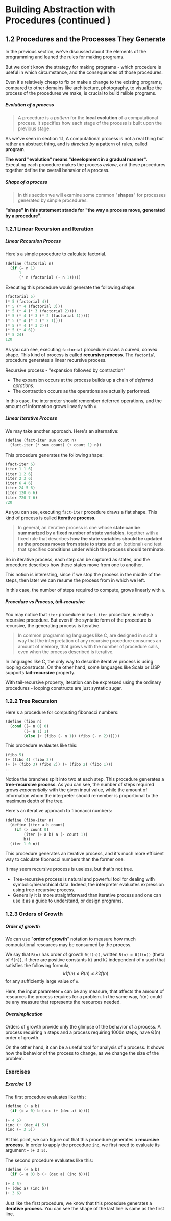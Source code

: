 # Building Abstraction with Procedures (continued )

## 1.2 Procedures and the Processes They Generate

In the previous section, we've discussed about the elements of the programming and leaned the rules for making programs.

But we don't know the strategy for making programs - which procedure is useful in which circumstance, and the consequences of those procedures.

Even it's relatively cheap to fix or make a change to the existing programs, compared to other domains like architecture, photography, to visualize the process of the procedures we make, is crucial to build relible programs.

##### Evolution of a process

> A procedure is a *pattern* for the **local evolution** of a computational process. It specifies how each stage of the process is built upon the previous stage.

As we've seen in section 1.1, A computational process is not a real thing but rather an abstract thing, and is *directed by* a pattern of rules, called **program**.

**The word "evolution" means "development in a gradual manner".** Executing each procedure makes the process *evlove*, and these procedures together define the overall behavior of a process.

##### Shape of a process

> In this section we will examine some common "**shapes**" for processes generated by simple procedures.

**"shape" in this statement stands for "the way a process move, generated by a procedure"**.



### 1.2.1 Linear Recursion and Iteration

##### Linear Recursion Process

Here's a simple procedure to calculate factorial.

```scheme
(define (factorial n)
  (if (= n 1)
      1
      (* n (factorial (- n 1)))))
```

Executing this procedure would generate the following shape:

```scheme
(factorial 5)
(* 5 (factorial 4))
(* 5 (* 4 (factorial 3)))
(* 5 (* 4 (* 3 (factorial 2))))
(* 5 (* 4 (* 3 (* 2 (factorial 1)))))
(* 5 (* 4 (* 3 (* 2 1))))
(* 5 (* 4 (* 3 2)))
(* 5 (* 4 6))
(* 5 24)
120
```

As you can see, executing `factorial` procedure draws a curved, convex shape. This kind of process is called **recursive process**. The `factorial` procedure generates a linear recursive process.

Recursive process - "expansion followed by contraction"

- The expansion occurs at the process builds up a chain of *deferred oprations*.
- The contraction occurs as the operations are actually performed.

In this case, the interpreter should remember deferred operations, and the amount of information grows linearly with `n`.

##### Linear Iterative Process

We may take another approach. Here's an alternative:

```scheme
(define (fact-iter sum count n)
  (fact-iter (* sum count) (+ count 1) n))
```

This procedure generates the following shape:

```scheme
(fact-iter 6)
(iter 1 1 6)
(iter 1 2 6)
(iter 2 3 6)
(iter 6 4 6)
(iter 24 5 6)
(iter 120 6 6)
(iter 720 7 6)
720
```

As you can see, executing `fact-iter` procedure draws a flat shape. This kind of process is called **iterative process**.

> In general, an iterative process is one whose **state can be summarized**
> **by a fixed number of state variables**, together with a fixed rule
> that describes **how the state variables should be updated as the process
> moves from state to state** and an (optional) end test that specifies **conditions
> under which the process should terminate**.

So in iterative process, each step can be captured as states, and the procedure describes how these states move from one to another.

This notion is interesting, since if we stop the process in the middle of the steps, then later we can resume the process from in which we left.

In this case, the number of steps required to compute, grows linearly with `n`.

##### Procedure vs Process, tail-recursive

You may notice that `iter` procedure in `fact-iter` procedure, is really a recursive procedure. But even if the syntatic form of the procedure is recursive, the generating process is iterative.

> In common programming languages like C, are designed in such a way that the interpretation of any recursive procedure consumes an amount of memory, that grows with the number of procedure calls, even when the process described is iterative.

In languages like C, the only way to describe iterative process is using looping constructs. On the other hand, some languages like Scala or LISP supports **tail-recursive** property.

With tail-recursive property, iteration can be expressed using the ordinary procedures - looping constructs are just syntatic sugar.



### 1.2.2 Tree Recursion

Here's a procedure for computing fibonacci numbers:

```scheme
(define (fibo n)
  (cond ((= n 0) 0)
        ((= n 1) 1)
        (else (+ (fibo (- n 1)) (fibo (- n 2))))))
```

This procedure evalautes like this:

```scheme
(fibo 5)
(+ (fibo 4) (fibo 3))
(+ (+ (fibo 3) (fibo 2)) (+ (fibo 2) (fibo 1)))
...
```

Notice the branches split into two at each step. This procedure generates a **tree-recursive process**. As you can see, the number of steps required grows *exponentially* with the given input value, while the amount of information whom the interpreter should remember is proportional to the maximum depth of the tree.

Here's an iterative approach to fibonacci numbers:

```scheme
(define (fibo-iter n)
  (define (iter a b count)
    (if (> count 0)
        (iter (+ a b) a (- count 1))
        b))
  (iter 1 0 n))
```

This procedure generates an iterative process, and it's much more efficient way to calculate fibonacci numbers than the former one.

It may seem recursive process is useless, but that's not true.

- Tree-recursive process is natural and powerful tool for dealing with symbolic/hierarchical data. Indeed, the interpreter evaluates expression using tree-recursive process.
- Generally it is more straightforward than iterative process and one can use it as a guide to understand, or design programs.



### 1.2.3 Orders of Growth

##### Order of growth

We can use "**order of growth**" notation to measure how much computational resources may be consumed by the process.

We say that `R(n)` has order of growth `Θ(f(n))`, written `R(n) = Θ(f(n))` (theta of `f(n)`), if there are positive constants `k1` and `k2`
independent of `n` such that satisfies the following formula,
$$
k1f(n) \le R(n) \le k2f(n)
$$
for any sufficiently large value of `n`.

Here, the input parameter `n` can be any measure, that affects the amount of resources the process requires for a problem. In the same way, `R(n)` could be any measure that represents the resources needed.

##### Oversimplication

Orders of growth provide only the glimpse of the behavior of a process. A process requiring n steps and a process requiring 1000n steps, have Θ(n) order of growth.

On the other hand, it can be a useful tool for analysis of a process. It shows how the behavior of the process to change, as we change the size of the problem.



### Exercises

##### Exercise 1.9

The first procedure evaluates like this:

```scheme
(define (+ a b)
  (if (= a 0) b (inc (+ (dec a) b))))

(+ 4 5)
(inc (+ (dec 4) 5))
(inc (+ 3 5))
```

At this point, we can figure out that this procedure generates a **recursive process**. In order to apply the procedure `inc`, we first need to evaluate its argument - `(+ 3 5)`.

The second procedure evaluates like this:

```scheme
(define (+ a b)
  (if (= a 0) b (+ (dec a) (inc b))))

(+ 4 5)
(+ (dec a) (inc b))
(+ 3 6)
```

Just like the first procedure, we know that this procedure generates a **iterative process**. You can see the shape of the last line is same as the first line.
